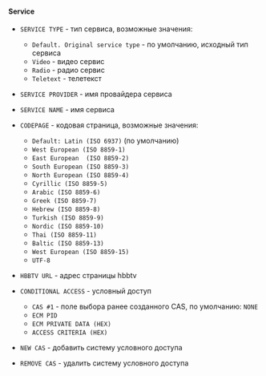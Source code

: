 #### Service

- `SERVICE TYPE` - тип сервиса, возможные значения:

  - `Default. Original service type` - по умолчанию, исходный тип сервиса
  - `Video` - видео сервис
  - `Radio` - радио сервис
  - `Teletext` - телетекст

- `SERVICE PROVIDER` - имя провайдера сервиса

- `SERVICE NAME` - имя сервиса

- `CODEPAGE` - кодовая страница, возможные значения:

  - `Default: Latin (ISO 6937)` (по умолчанию)
  - `West European (ISO 8859-1)`
  - `East European  (ISO 8859-2)`
  - `South European (ISO 8859-3)`
  - `North European (ISO 8859-4)`
  - `Cyrillic (ISO 8859-5)`
  - `Arabic (ISO 8859-6)`
  - `Greek (ISO 8859-7)`
  - `Hebrew (ISO 8859-8)`
  - `Turkish (ISO 8859-9)`
  - `Nordic (ISO 8859-10)`
  - `Thai (ISO 8859-11)`
  - `Baltic (ISO 8859-13)`
  - `West European (ISO 8859-15)`
  - `UTF-8`
  
- `HBBTV URL` - адрес страницы hbbtv

- `CONDITIONAL ACCESS` - условный доступ

  - `CAS #1` - поле выбора ранее созданного CAS, по умолчанию: `NONE`
  - `ECM PID`
  - `ECM PRIVATE DATA (HEX)`
  - `ACCESS CRITERIA (HEX)`
  
- `NEW CAS` - добавить систему условного доступа

- `REMOVE CAS` - удалить систему условного доступа
